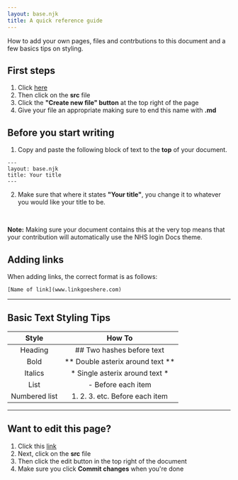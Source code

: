 ```yaml
---
layout: base.njk
title: A quick reference guide
---
```


 How to add your own pages, files and contrbutions to this document and a few basics tips on styling.

## First steps 
1. Click [here](https://github.com/faithmawi/nhs-dev-docs) 
2. Then click on the **src** file
3. Click the **"Create new file" button** at the top right of the page
4. Give your file an appropriate making sure to end this name with **.md**

## Before you start writing

1. Copy and paste the following block of text to the **top** of your document. 

```
---
layout: base.njk
title: Your title
---

```

2. Make sure that where it states **"Your title"**, you change it to whatever you would like your title to be.

<br>

**Note:** Making sure your document contains this at the very top means that your contribution will automatically use the NHS login Docs theme.

## Adding links

When adding links, the correct format is as follows:
```
[Name of link](www.linkgoeshere.com)

```
***
## Basic Text Styling Tips

| Style         | How To                                  |
|:-------------:|:-------------:                          |
|Heading        | ## Two hashes before text               |
|Bold           | ** Double asterix around text **        |
|Italics        | * Single asterix around text *          |
|List           | - Before each item                      |
|Numbered list  | 1. 2. 3. etc. Before each item          |

***
## Want to edit this page?
1. Click this [link](https://github.com/faithmawi/nhs-dev-docs)
2. Next, click on the **src** file
2. Then click the edit button in the top right of the document
3. Make sure you click **Commit changes** when you're done